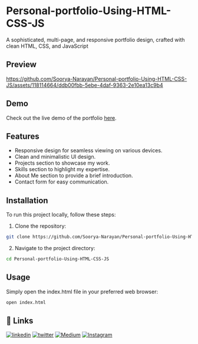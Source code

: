 
# Personal-portfolio-Using-HTML-CSS-JS


A sophisticated, multi-page, and responsive portfolio design, crafted with clean HTML, CSS, and JavaScript

## Preview
https://github.com/Soorya-Narayan/Personal-portfolio-Using-HTML-CSS-JS/assets/118114664/ddb00fbb-5ebe-4daf-9363-2e10ea13c9b4
## Demo


Check out the live demo of the portfolio [here](https://sooryeah.netlify.app/).
## Features

- Responsive design for seamless viewing on various devices.
- Clean and minimalistic UI design.
- Projects section to showcase my work.
- Skills section to highlight my expertise.
- About Me section to provide a brief introduction.
- Contact form for easy communication.


## Installation

To run this project locally, follow these steps:

1. Clone the repository:

```bash
git clone https://github.com/Soorya-Narayan/Personal-portfolio-Using-HTML-CSS-JS.git

```
2. Navigate to the project directory:
```bash
cd Personal-portfolio-Using-HTML-CSS-JS
```


## Usage

Simply open the index.html file in your preferred web browser:

```bash
open index.html

```


## 🔗 Links

[![linkedin](https://img.shields.io/badge/linkedin-0A66C2?style=for-the-badge&logo=linkedin&logoColor=white)](www.linkedin.com/in/sooryanarayan)
[![twitter](https://img.shields.io/badge/twitter-1DA1F2?style=for-the-badge&logo=twitter&logoColor=white)](https://x.com/knowsoorya)
[![Medium](https://img.shields.io/badge/Medium-12100E?style=for-the-badge&logo=medium&logoColor=white)](https://medium.com/@sooryah)
[![Instagram](https://img.shields.io/badge/Instagram-%23E4405F.svg?style=for-the-badge&logo=Instagram&logoColor=white)](https://www.instagram.com/sooryeahhh/)

